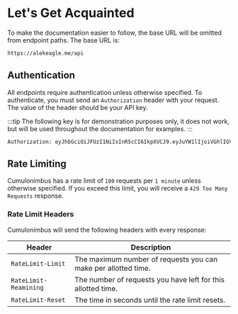 # Let's Get Acquainted

To make the documentation easier to follow, the base URL will be omitted from endpoint paths. The base URL is:

```txt
https://alekeagle.me/api
```

## Authentication

All endpoints require authentication unless otherwise specified. To authenticate, you must send an `Authorization` header with your request. The value of the header should be your API key.

:::tip
The following key is for demonstration purposes only, it does not work, but will be used throughout the documentation for examples.
:::

```txt
Authorization: eyJhbGciOiJFUzI1NiIsInR5cCI6IkpXVCJ9.eyJuYW1lIjoiVGhlIGV4YW1wbGUgdG9rZW4gZm9yIGRvY3MuYWxla2VhZ2xlLm1lIiwic3ViIjoiMTY0NzAxNTAyODYyNiIsImlhdCI6MTY4NzA2NzYxNCwiZXhwIjoyMDAyNjQzNjE0fQ.qAwhjhtGT56iAI52EsdVYcaTjmLPeR51TALkJ1CwRlfyDHwrsOTzAe8Y3za_tJqkvSaohwQq4cD7lZbTzMSw8Q
```

## Rate Limiting

Cumulonimbus has a rate limit of `100` requests per `1 minute` unless otherwise specified. If you exceed this limit, you will receive a `429 Too Many Requests` response.

### Rate Limit Headers

Cumulonimbus will send the following headers with every response:

| Header                | Description                                                    |
| --------------------- | -------------------------------------------------------------- |
| `RateLimit-Limit`     | The maximum number of requests you can make per allotted time. |
| `RateLimit-Reamining` | The number of requests you have left for this allotted time.   |
| `RateLimit-Reset`     | The time in seconds until the rate limit resets.               |
